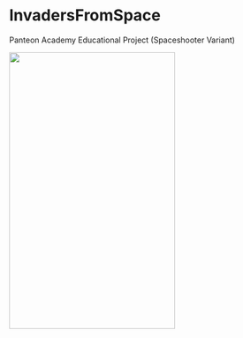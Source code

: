 # InvadersFromSpace
 Panteon Academy Educational Project (Spaceshooter Variant)

<img src="https://github.com/ksarica/InvadersFromSpace/assets/46609011/6ebf82cd-bf6d-4dde-a11d-840360076e0b" width="300" height="500">
